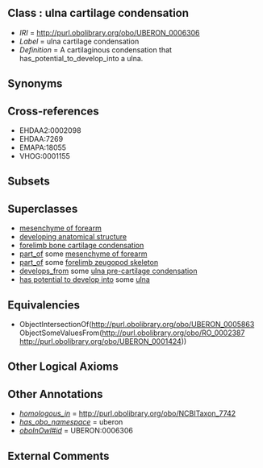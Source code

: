 
## Class : ulna cartilage condensation

 * *IRI* = http://purl.obolibrary.org/obo/UBERON_0006306
 * *Label* = ulna cartilage condensation
 * *Definition* = A cartilaginous condensation that has_potential_to_develop_into a ulna.

## Synonyms


## Cross-references

 * EHDAA2:0002098
 * EHDAA:7269
 * EMAPA:18055
 * VHOG:0001155

## Subsets


## Superclasses

 * [mesenchyme of forearm](../../UBERON/27/UBERON_0003327.md)
 * [developing anatomical structure](../../UBERON/23/UBERON_0005423.md)
 * [forelimb bone cartilage condensation](../../UBERON/83/UBERON_0010883.md)
 * [part_of](../../BFO/50/BFO_0000050.md) some [mesenchyme of forearm](../../UBERON/27/UBERON_0003327.md)
 * [part_of](../../BFO/50/BFO_0000050.md) some [forelimb zeugopod skeleton](../../UBERON/03/UBERON_0010703.md)
 * [develops_from](../../RO/02/RO_0002202.md) some [ulna pre-cartilage condensation](../../UBERON/47/UBERON_0010847.md)
 * [has potential to develop into](../../RO/87/RO_0002387.md) some [ulna](../../UBERON/24/UBERON_0001424.md)

## Equivalencies

 * ObjectIntersectionOf(<http://purl.obolibrary.org/obo/UBERON_0005863> ObjectSomeValuesFrom(<http://purl.obolibrary.org/obo/RO_0002387> <http://purl.obolibrary.org/obo/UBERON_0001424>))

## Other Logical Axioms


## Other Annotations

 * *[homologous_in](../../core#homologous/in/core#homologous_in.md)* = http://purl.obolibrary.org/obo/NCBITaxon_7742
 * *[has_obo_namespace](../../ce/oboInOwl#hasOBONamespace.md)* = uberon
 * *[oboInOwl#id](../../id/oboInOwl#id.md)* = UBERON:0006306

## External Comments

